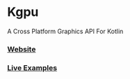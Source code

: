# Kgpu
A Cross Platform Graphics API For Kotlin

### [Website](https://kgpu.github.io/kgpu)
### [Live Examples](https://kgpu.github.io/kgpu/examples/index.html)